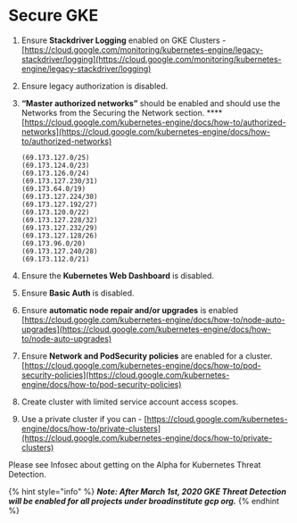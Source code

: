 # Secure GKE

1. Ensure **Stackdriver Logging** enabled on GKE Clusters - [https://cloud.google.com/monitoring/kubernetes-engine/legacy-stackdriver/logging](https://cloud.google.com/monitoring/kubernetes-engine/legacy-stackdriver/logging)
2. Ensure legacy authorization is disabled. 
3. **“Master authorized networks”** should be enabled and should use the Networks from the Securing the Network section.  ****[https://cloud.google.com/kubernetes-engine/docs/how-to/authorized-networks](https://cloud.google.com/kubernetes-engine/docs/how-to/authorized-networks)                                                                                                                                                                                 

   ```text
   (69.173.127.0/25)
   (69.173.124.0/23)
   (69.173.126.0/24)
   (69.173.127.230/31)
   (69.173.64.0/19)
   (69.173.127.224/30)
   (69.173.127.192/27)
   (69.173.120.0/22)
   (69.173.127.228/32)
   (69.173.127.232/29)
   (69.173.127.128/26)
   (69.173.96.0/20)
   (69.173.127.240/28)
   (69.173.112.0/21)
   ```

4. Ensure the **Kubernetes Web Dashboard** is disabled.
5. Ensure **Basic Auth** is disabled.
6. Ensure **automatic node repair and/or upgrades** is enabled [https://cloud.google.com/kubernetes-engine/docs/how-to/node-auto-upgrades](https://cloud.google.com/kubernetes-engine/docs/how-to/node-auto-upgrades)
7. Ensure **Network and PodSecurity policies** are enabled for a cluster. [https://cloud.google.com/kubernetes-engine/docs/how-to/pod-security-policies](https://cloud.google.com/kubernetes-engine/docs/how-to/pod-security-policies)
8. Create cluster with limited service account access scopes.
9. Use a private cluster if you can - [https://cloud.google.com/kubernetes-engine/docs/how-to/private-clusters](https://cloud.google.com/kubernetes-engine/docs/how-to/private-clusters)

Please see Infosec about getting on the Alpha for Kubernetes Threat Detection.

{% hint style="info" %}
_**Note: After March 1st, 2020 GKE Threat Detection will be enabled for all projects under broadinstitute gcp org.**_
{% endhint %}



